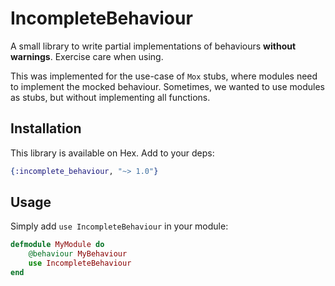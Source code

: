 # IncompleteBehaviour

A small library to write partial implementations of behaviours **without warnings**.
Exercise care when using.

This was implemented for the use-case of `Mox` stubs, where modules need to
implement the mocked behaviour. Sometimes, we wanted to use modules as stubs,
but without implementing all functions.

## Installation

This library is available on Hex. Add to your deps:

```elixir
{:incomplete_behaviour, "~> 1.0"}
```

## Usage

Simply add `use IncompleteBehaviour` in your module:

```elixir
defmodule MyModule do
    @behaviour MyBehaviour
    use IncompleteBehaviour
end
```
